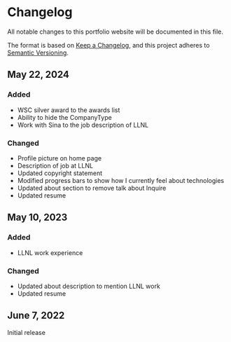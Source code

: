 # Changelog

All notable changes to this portfolio website will be documented in this file.

The format is based on [Keep a Changelog](https://keepachangelog.com/en/1.1.0/), and this project adheres to [Semantic Versioning](https://semver.org/).

## May 22, 2024

### Added
- WSC silver award to the awards list
- Ability to hide the CompanyType
- Work with Sina to the job description of LLNL

### Changed
- Profile picture on home page
- Description of job at LLNL
- Updated copyright statement
- Modified progress bars to show how I currently feel about technologies
- Updated about section to remove talk about Inquire
- Updated resume

## May 10, 2023

### Added
- LLNL work experience

### Changed
- Updated about description to mention LLNL work
- Updated resume

## June 7, 2022

Initial release